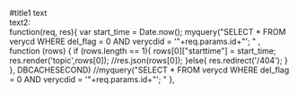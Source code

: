 #title1
text  
text2:  
	function(req, res){
	  var start_time = Date.now();
	  myquery("SELECT * FROM verycd WHERE del_flag = 0 AND verycdid = '"+req.params.id+"'; "
	  	, function (rows) {
	  		if (rows.length == 1){
	  			rows[0]["starttime"] = start_time;
	  			res.render('topic',rows[0]);
	  			//res.json(rows[0]);
	  		}else{
	  			res.redirect('/404');
	  		}
	  	}, DBCACHESECOND) //myquery("SELECT * FROM verycd WHERE del_flag = 0 AND verycdid = '"+req.params.id+"'; "
	},
		
